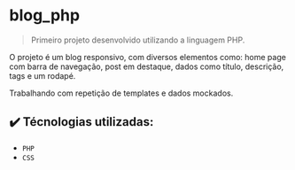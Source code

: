 # blog_php

> Primeiro projeto desenvolvido utilizando a linguagem PHP.

O projeto é um blog responsivo, com diversos elementos como: home page com barra de navegação, post em destaque, dados como título, descrição, tags e um rodapé.

Trabalhando com repetição de templates e dados mockados.

## :heavy_check_mark: Técnologias utilizadas:

- `PHP`
- `CSS`
